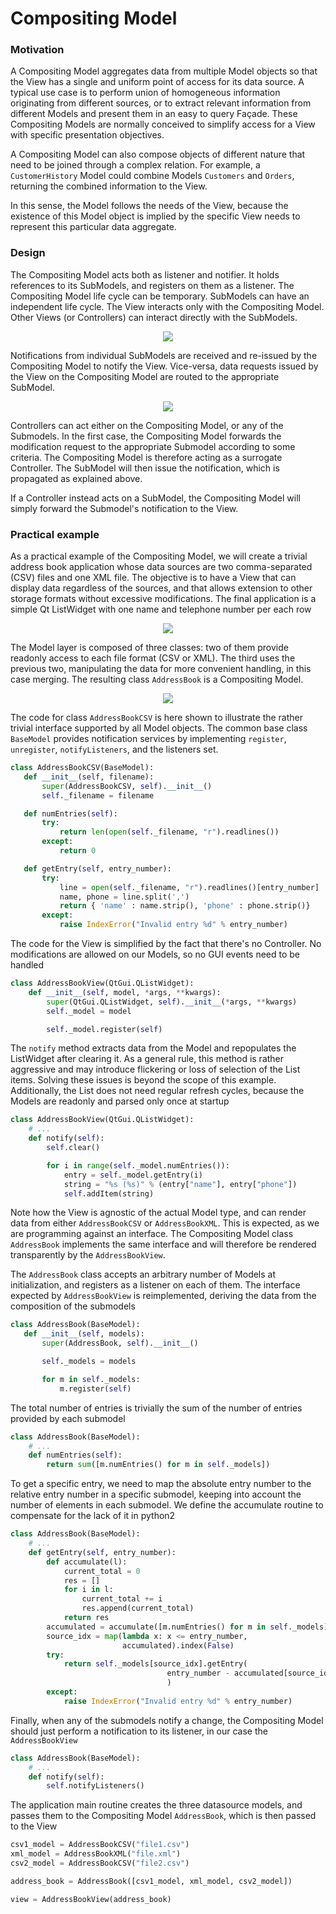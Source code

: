 # Compositing Model

### Motivation

A Compositing Model aggregates data from multiple Model objects so that the
View has a single and uniform point of access for its data source. 
A typical use case is to perform union of homogeneous information 
originating from different sources, or to extract relevant
information from different Models and present them in an easy to query Façade.
These Compositing Models are normally conceived to simplify access for a View with specific presentation objectives. 

A Compositing Model can also compose objects of different nature that need 
to be joined through a complex relation. For example, a `CustomerHistory` 
Model could combine Models `Customers` and `Orders`, returning the combined information to the View.

In this sense, the Model follows the needs of the View, because
the existence of this Model object is implied by the specific View 
needs to represent this particular data aggregate.

### Design

The Compositing Model acts both as listener and notifier. It holds references to its SubModels, and registers on them as a listener. The Compositing Model 
life cycle can be temporary. SubModels can have an independent life cycle.
The View interacts only with the Compositing Model. Other Views 
(or Controllers) can interact directly with the SubModels.

<p align="center">
    <img src="images/compositing_model/compositing_model_design.png" /> 
</p>

Notifications from individual SubModels are received and re-issued by the
Compositing Model to notify the View. Vice-versa, data requests issued by 
the View on the Compositing Model are routed to the appropriate SubModel. 

<p align="center">
    <img src="images/compositing_model/compositing_model_view_interaction.png" /> 
</p>

Controllers can act either on the Compositing Model, or any of the Submodels.
In the first case, the Compositing Model forwards the modification request
to the appropriate Submodel according to some criteria. The Compositing Model 
is therefore acting as a surrogate Controller. The SubModel will then issue 
the notification, which is propagated as explained above. 

If a Controller instead acts on a SubModel, the Compositing Model will 
simply forward the Submodel's notification to the View.

### Practical example

As a practical example of the Compositing Model, we will create a trivial address book application whose data sources are two
comma-separated (CSV) files and one XML file. The objective is to have a View
that can display data regardless of the sources, and that allows
extension to other storage formats without excessive modifications. The final
application is a simple Qt ListWidget with one name and telephone number per
each row

<p align="center">
    <img src="images/compositing_model/compositingmodel-screenshot.png" /> 
</p>

The Model layer is composed of three classes: two of them provide readonly
access to each file format (CSV or XML). The third uses the previous two,
manipulating the data for more convenient handling, in this case merging. The
resulting class ``AddressBook`` is a Compositing Model.

<p align="center">
    <img src="images/compositing_model/compositingmodel.png" />
</p>

The code for class ``AddressBookCSV`` is here shown to illustrate the rather
trivial interface supported by all Model objects. The common base class
``BaseModel`` provides notification services by implementing
``register``, ``unregister``, ``notifyListeners``, and the listeners set.

```python
class AddressBookCSV(BaseModel):
   def __init__(self, filename):
       super(AddressBookCSV, self).__init__()
       self._filename = filename

   def numEntries(self):
       try:
           return len(open(self._filename, "r").readlines())
       except:
           return 0

   def getEntry(self, entry_number):
       try:
           line = open(self._filename, "r").readlines()[entry_number]
           name, phone = line.split(',')
           return { 'name' : name.strip(), 'phone' : phone.strip()}
       except:
           raise IndexError("Invalid entry %d" % entry_number)
```

The code for the View is simplified by the fact that there's no Controller. No
modifications are allowed on our Models, so no GUI events need to be handled

```python
class AddressBookView(QtGui.QListWidget):
    def __init__(self, model, *args, **kwargs):
        super(QtGui.QListWidget, self).__init__(*args, **kwargs)
        self._model = model

        self._model.register(self)
```

The ``notify`` method extracts data from the Model and repopulates the ListWidget after clearing it. As a general rule, this method is rather aggressive and may introduce flickering or loss of selection of the List items. Solving these issues is beyond the scope of this example. Additionally, the List does not need regular refresh cycles, because the Models are readonly and parsed only once at startup

```python
class AddressBookView(QtGui.QListWidget):
    # ...
    def notify(self):
        self.clear()

        for i in range(self._model.numEntries()):
            entry = self._model.getEntry(i)
            string = "%s (%s)" % (entry["name"], entry["phone"])
            self.addItem(string)
```

Note how the View is agnostic of the actual Model type, and can render data from either ``AddressBookCSV`` or ``AddressBookXML``. This is expected, as we are programming against an interface. The Compositing Model class ``AddressBook`` implements the same interface and will therefore be rendered transparently by the ``AddressBookView``. 

The ``AddressBook`` class accepts an arbitrary number of Models at initialization, and registers as a listener on each of them. The interface expected by ``AddressBookView`` is reimplemented, deriving the data from the composition of the submodels 

```python
class AddressBook(BaseModel):
   def __init__(self, models):
       super(AddressBook, self).__init__()

       self._models = models

       for m in self._models:
           m.register(self)
```

The total number of entries is trivially the sum of the number of entries
provided by each submodel 

```python
class AddressBook(BaseModel):
    # ...
    def numEntries(self):
        return sum([m.numEntries() for m in self._models])
```

To get a specific entry, we need to map the absolute entry number to the
relative entry number in a specific submodel, keeping into account the number
of elements in each submodel. We define the accumulate routine to compensate
for the lack of it in python2 

```python
class AddressBook(BaseModel):
    # ...
    def getEntry(self, entry_number):
        def accumulate(l):
            current_total = 0
            res = []
            for i in l:
                current_total += i
                res.append(current_total)
            return res
        accumulated = accumulate([m.numEntries() for m in self._models])
        source_idx = map(lambda x: x <= entry_number,
                         accumulated).index(False)
        try:
            return self._models[source_idx].getEntry(
                                   entry_number - accumulated[source_idx]
                                   )
        except:
            raise IndexError("Invalid entry %d" % entry_number)
```

Finally, when any of the submodels notify a change, the Compositing Model
should just perform a notification to its listener, in our case the
``AddressBookView``

```python
class AddressBook(BaseModel):
    # ...
    def notify(self):
        self.notifyListeners()
```

The application main routine creates the three datasource models, and passes
them to the Compositing Model ``AddressBook``, which is then passed to the View 

```python
csv1_model = AddressBookCSV("file1.csv")
xml_model = AddressBookXML("file.xml")
csv2_model = AddressBookCSV("file2.csv")

address_book = AddressBook([csv1_model, xml_model, csv2_model])

view = AddressBookView(address_book)
```

